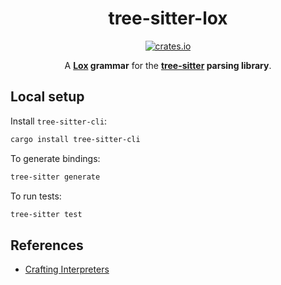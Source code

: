 <!-- markdownlint-configure-file {
  "MD033": false,
  "MD041": false
} -->

<div align="center">

# tree-sitter-lox

[![crates.io](https://img.shields.io/crates/v/tree-sitter-lox)](https://crates.io/crates/tree-sitter-lox)

A **[Lox](https://craftinginterpreters.com/) grammar** for the
**[tree-sitter](https://github.com/tree-sitter/tree-sitter) parsing library**.

</div>

## Local setup

Install `tree-sitter-cli`:

```bash
cargo install tree-sitter-cli
```

To generate bindings:

```bash
tree-sitter generate
```

To run tests:

```bash
tree-sitter test
```

## References

- [Crafting Interpreters](https://craftinginterpreters.com/appendix-i.html)
